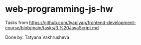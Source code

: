 # web-programming-js-hw

Tasks from https://github.com/lyaplyap/frontend-development-course/blob/main/tasks/3.%20JavaScript.md

Done by: Tatyana Vakhrusheva
